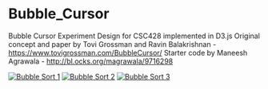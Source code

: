 # Bubble_Cursor
Bubble Cursor Experiment Design for CSC428 implemented in D3.js
Original concept and paper by Tovi Grossman and Ravin Balakrishnan - https://www.tovigrossman.com/BubbleCursor/
Starter code by Maneesh Agrawala - http://bl.ocks.org/magrawala/9716298


[![Bubble Sort 1](https://media.discordapp.net/attachments/368930884881088523/796241605455642664/unknown.png)](https://www.youtube.com/watch?v=YO0Ynxa08gk "Bubble Sort 1")
[![Bubble Sort 2](https://media.discordapp.net/attachments/368930884881088523/796241816080089161/unknown.png)](https://www.youtube.com/watch?v=xkde4PyvZfE "Bubble Sort 2")
[![Bubble Sort 3](https://media.discordapp.net/attachments/368930884881088523/796241985866301490/unknown.png)](https://www.youtube.com/watch?v=gIK20Mi2IaY "Bubble Sort 3")

